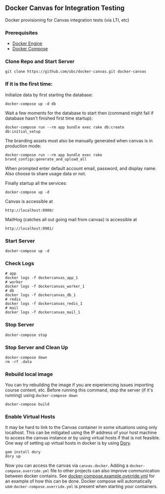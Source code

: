Docker Canvas for Integration Testing
-------------------------------

Docker provisioning for Canvas integration tests (via LTI, etc)

### Prerequisites

* [Docker Engine](https://docs.docker.com/engine/installation/)
* [Docker Compose](https://docs.docker.com/compose/install/)

### Clone Repo and Start Server

    git clone https://github.com/ubc/docker-canvas.git docker-canvas

### If it is the first time:

Initialize data by first starting the database:

    docker-compose up -d db

Wait a few moments for the database to start then (command might fail if database hasn't finished first time startup):

    docker-compose run --rm app bundle exec rake db:create db:initial_setup

The branding assets must also be manually generated when canvas is in production mode:

    docker-compose run --rm app bundle exec rake brand_configs:generate_and_upload_all

When prompted enter default account email, password, and display name. Also choose to share usage data or not.

Finally startup all the services:

    docker-compose up -d

Canvas is accessible at

    http://localhost:8900/

MailHog (catches all out going mail from canvas) is accessible at

    http://localhost:8901/

### Start Server

    docker-compose up -d

### Check Logs

    # app
    docker logs -f dockercanvas_app_1
    # worker
    docker logs -f dockercanvas_worker_1
    # db
    docker logs -f dockercanvas_db_1
    # redis
    docker logs -f dockercanvas_redis_1
    # mail
    docker logs -f dockercanvas_mail_1

### Stop Server

    docker-compose stop

### Stop Server and Clean Up

    docker-compose down
    rm -rf .data

### Rebuild local image

You can try rebuilding the image if you are experiencing issues importing course content, etc. Before running this command, stop the server (if it's running) using `docker-compose down`

    docker-compose build

### Enable Virtual Hosts

 It may be hard to link to the Canvas container in some situations using only localhost. This can be mitigated using the IP address of your host machine to access the canvas instance or by using virtual hosts if that is not feasible. One way of setting up virtual hosts in docker is by using [Dory](https://github.com/FreedomBen/dory).

    gem install dory
    dory up

Now you can access the canvas via `canvas.docker`. Adding a `docker-compose.override.yml` file to other projects can also improve communication between docker contains. See [docker-compose.example.override.yml](docker-compose.example.override.yml) for an example of how this can be done. Docker compose will automatically use `docker-compose.override.yml` is present when starting your containers.
